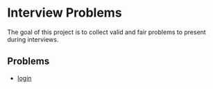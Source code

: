 # Interview Problems

The goal of this project is to collect valid and fair problems to present during interviews.

## Problems

- [login](login)